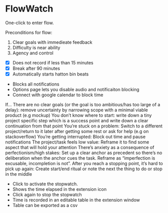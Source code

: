 # FlowWatch

One-click to enter flow.

Preconditions for flow:

1. Clear goals with immedieate feedback
2. Difficulty is near ability
3. Agency and control

- [x] Does not record if less than 15 minutes
- [x] Break after 90 minutes
- [x] Automatically starts hatton bin beats
- Blocks all notifications
- Options page lets you disable audio and notificaiton blocking
- Connect with google calendar to block time 

If…
There are no clear goals (or the goal is too ambitious/has too large of a delay): remove uncertainty by narrowing scope with a minimal viable product (e.g mockup)
You don’t know where to start: write down a tiny project specific step which is a success point and write down a clear continuation from that point
You’re stuck on a problem: Switch to a different project/return to it later after getting some rest or ask for help (e.g on stackoverflow)
You’re getting interrupted: Block out time and pause notifications
The project/task feels low value: Reframe it to find some aspect that will hold your attention
There’s anxiety as a consequence of perfectionism/high stakes: Set up a clear anchor as precedent so there’s no deliberation when the anchor cues the task. Reframe as “imperfection is excusable, incompletion is not”.
After you reach a stopping point, it’s hard to pick up again: Create start/end ritual or note the next the thing to do or stop in the middle  

- Click to activate the stopwatch.
- Shows the time elapsed in the extension icon
- Click again to stop the stopwatch
- Time is recorded in an editable table in the extension window
- Table can be exported as a csv



